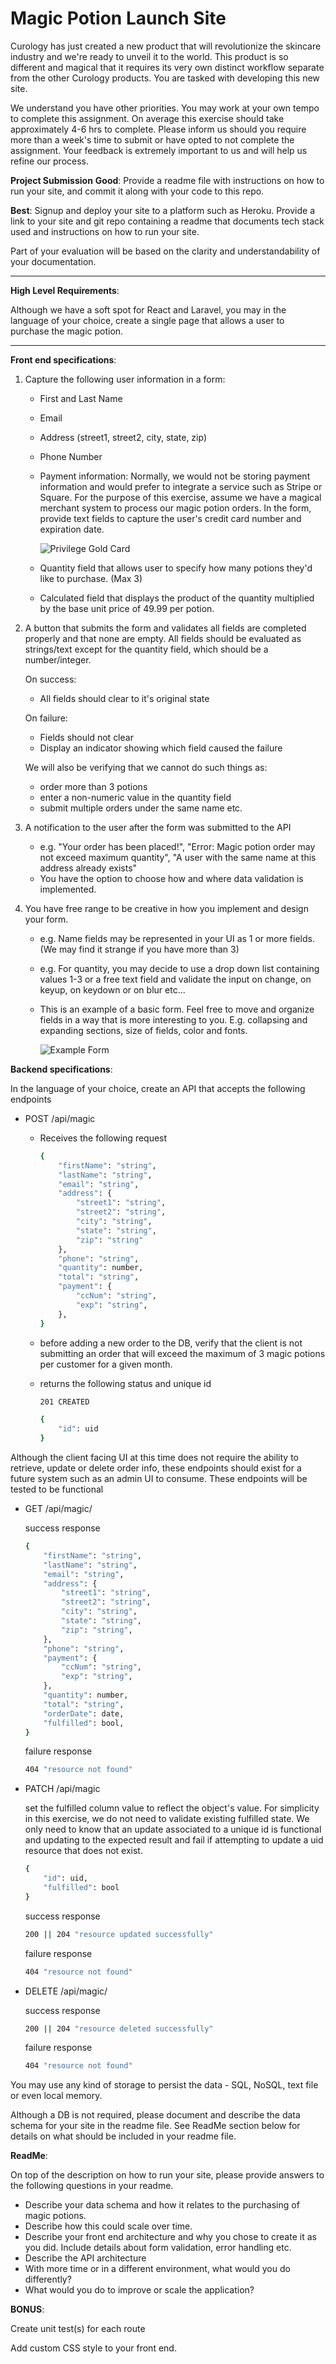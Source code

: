 # Magic Potion Launch Site

Curology has just created a new product that will revolutionize the skincare industry and we're ready to unveil it to the world. This product is so different and magical that it requires its very own distinct workflow separate from the other Curology products. You are tasked with developing this new site.

We understand you have other priorities. You may work at your own tempo to complete this assignment. On average this exercise should take approximately 4-6 hrs to complete. Please inform us should you require more than a week's time to submit or have opted to not complete the assignment. Your feedback is extremely important to us and will help us refine our process.

**Project Submission**
**Good**: Provide a readme file with instructions on how to run your site, and commit it along with your code to this repo.

**Best**: Signup and deploy your site to a platform such as Heroku. Provide a link to your  site and git repo containing a readme that documents tech stack used and instructions on how to run your site.

Part of your evaluation will be based on the clarity and understandability of your documentation.

---

**High Level Requirements**:

Although we have a soft spot for React and Laravel, you may in the language of your choice, create a single page that allows a user to purchase the magic potion.

---

**Front end specifications**:

1. Capture the following user information in a form:
    - First and Last Name
    - Email
    - Address (street1, street2, city, state, zip)
    - Phone Number
    - Payment information: Normally, we would not be storing payment information and would prefer to integrate a service such as Stripe or Square. For the purpose of this exercise, assume we have a magical merchant system to process our magic potion orders. In the form, provide text fields to capture the user's credit card number and expiration date.
    
      ![Privilege Gold Card](docs/privilege-gold-card.png?raw=true "Privilige Gold Card")

    - Quantity field that allows user to specify how many potions they'd like to purchase. (Max 3)
    - Calculated field that displays the product of the quantity multiplied by the base unit price of 49.99 per potion.

2. A button that submits the form and validates all fields are completed properly and that none are empty. All fields should be evaluated as strings/text except for the quantity field, which should be a number/integer.

    On success:

    - All fields should clear to it's original state

    On failure:

    - Fields should not clear
    - Display an indicator showing which field caused the failure

    We will also be verifying that we cannot do such things as:

    - order more than 3 potions
    - enter a non-numeric value in the quantity field
    - submit multiple orders under the same name etc.
3. A notification to the user after the form was submitted to the API
    - e.g. "Your order has been placed!", "Error: Magic potion order may not exceed maximum quantity", "A user with the same name at this address already exists"
    - You have the option to choose how and where data validation is implemented.
4. You have free range to be creative in how you implement and design your form.
    - e.g. Name fields may be represented in your UI as 1 or more fields. (We may find it strange if you have more than 3)
    - e.g. For quantity, you may decide to use a drop down list containing values 1-3 or a free text field and validate the input on change, on keyup, on keydown or on blur etc...
    - This is an example of a basic form. Feel free to move and organize fields in a way that is more interesting to you. E.g. collapsing and expanding sections, size of fields, color and fonts.

        ![Example Form](docs/form.png?raw=true "Example Magic Potion Form")

**Backend specifications**:

In the language of your choice, create an API that accepts the following endpoints

- POST /api/magic
    - Receives the following request

        ```bash
        {
        	"firstName": "string",
        	"lastName": "string",
        	"email": "string",
        	"address": {
        		"street1": "string",
        		"street2": "string",
        		"city": "string",
        		"state": "string",
        		"zip": "string"
        	},
        	"phone": "string",
        	"quantity": number,
        	"total": "string",
        	"payment": {
        		"ccNum": "string",
        		"exp": "string",
        	},
        }
        ```

    - before adding a new order to the DB, verify that the client is not submitting an order that will exceed the maximum of 3 magic potions per customer for a given month.
    - returns the following status and unique id

        ```bash
        201 CREATED

        {
        	"id": uid
        }
        ```

Although the client facing UI at this time does not require the ability to retrieve, update or delete order info, these endpoints should exist for a future system such as an admin UI to consume. These endpoints will be tested to be functional

- GET /api/magic/<uid>

    success response

    ```bash
    {
    	"firstName": "string",
    	"lastName": "string",
    	"email": "string",
    	"address": {
    		"street1": "string",
    		"street2": "string",
    		"city": "string",
    		"state": "string",
    		"zip": "string",
    	},
    	"phone": "string",
    	"payment": {
    		"ccNum": "string",
    		"exp": "string",
    	},
    	"quantity": number,
    	"total": "string",
    	"orderDate": date,
    	"fulfilled": bool,
    }
    ```

    failure response

    ```bash
    404 "resource not found"
    ```

- PATCH /api/magic

    set the fulfilled column value to reflect the object's value. For simplicity in this exercise, we do not need to validate existing fulfilled state. We only need to know that an update associated to a unique id is functional and updating to the expected result and fail if attempting to update a uid resource that does not exist.

    ```bash
    {
    	"id": uid,
    	"fulfilled": bool
    }
    ```

    success response

    ```bash
    200 || 204 "resource updated successfully"
    ```

    failure response

    ```bash
    404 "resource not found"
    ```

- DELETE /api/magic/<uid>

    success response

    ```bash
    200 || 204 "resource deleted successfully"
    ```

    failure response

    ```bash
    404 "resource not found"
    ```

You may use any kind of storage to persist the data - SQL, NoSQL, text file or even local memory.

Although a DB is not required, please document and describe the data schema for your site in the readme file. See ReadMe section below for details on what should be included in your readme file.

**ReadMe**:

On top of the description on how to run your site, please provide answers to the following questions in your readme.

- Describe your data schema and how it relates to the purchasing of magic potions.
- Describe how this could scale over time.
- Describe your front end architecture and why you chose to create it as you did. Include details about form validation, error handling etc.
- Describe the API architecture
- With more time or in a different environment, what would you do differently?
- What would you do to improve or scale the application?

**BONUS**:

Create unit test(s) for each route

Add custom CSS style to your front end.
